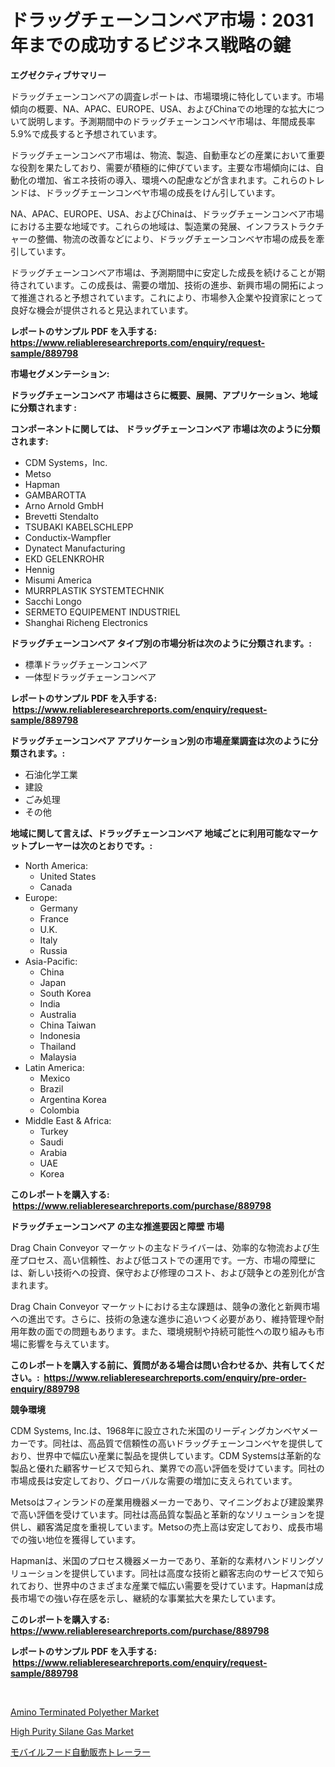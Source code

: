 <p><h1>ドラッグチェーンコンベア市場：2031年までの成功するビジネス戦略の鍵</h1></p><p><strong>エグゼクティブサマリー</strong></p>
<p><p>ドラッグチェーンコンベアの調査レポートは、市場環境に特化しています。市場傾向の概要、NA、APAC、EUROPE、USA、およびChinaでの地理的な拡大について説明します。予測期間中のドラッグチェーンコンベヤ市場は、年間成長率5.9%で成長すると予想されています。</p><p>ドラッグチェーンコンベア市場は、物流、製造、自動車などの産業において重要な役割を果たしており、需要が積極的に伸びています。主要な市場傾向には、自動化の増加、省エネ技術の導入、環境への配慮などが含まれます。これらのトレンドは、ドラッグチェーンコンベヤ市場の成長をけん引しています。</p><p>NA、APAC、EUROPE、USA、およびChinaは、ドラッグチェーンコンベア市場における主要な地域です。これらの地域は、製造業の発展、インフラストラクチャーの整備、物流の改善などにより、ドラッグチェーンコンベヤ市場の成長を牽引しています。</p><p>ドラッグチェーンコンベア市場は、予測期間中に安定した成長を続けることが期待されています。この成長は、需要の増加、技術の進歩、新興市場の開拓によって推進されると予想されています。これにより、市場参入企業や投資家にとって良好な機会が提供されると見込まれています。</p></p>
<p><strong>レポートのサンプル PDF を入手する: <a href="https://www.reliableresearchreports.com/enquiry/request-sample/889798">https://www.reliableresearchreports.com/enquiry/request-sample/889798</a></strong></p>
<p><strong>市場セグメンテーション:</strong></p>
<p><strong> ドラッグチェーンコンベア 市場はさらに概要、展開、アプリケーション、地域に分類されます :</strong></p>
<p><strong>コンポーネントに関しては、 ドラッグチェーンコンベア 市場は次のように分類されます: &nbsp;</strong></p>
<p><ul><li>CDM Systems，Inc.</li><li>Metso</li><li>Hapman</li><li>GAMBAROTTA</li><li>Arno Arnold GmbH</li><li>Brevetti Stendalto</li><li>TSUBAKI KABELSCHLEPP</li><li>Conductix-Wampfler</li><li>Dynatect Manufacturing</li><li>EKD GELENKROHR</li><li>Hennig</li><li>Misumi America</li><li>MURRPLASTIK SYSTEMTECHNIK</li><li>Sacchi Longo</li><li>SERMETO EQUIPEMENT INDUSTRIEL</li><li>Shanghai Richeng Electronics</li></ul></p>
<p><strong> ドラッグチェーンコンベア タイプ別の市場分析は次のように分類されます。:</strong></p>
<p><ul><li>標準ドラッグチェーンコンベア</li><li>一体型ドラッグチェーンコンベア</li></ul></p>
<p><strong>レポートのサンプル PDF を入手する: &nbsp;<a href="https://www.reliableresearchreports.com/enquiry/request-sample/889798">https://www.reliableresearchreports.com/enquiry/request-sample/889798</a></strong></p>
<p><strong> ドラッグチェーンコンベア アプリケーション別の市場産業調査は次のように分類されます。:</strong></p>
<p><ul><li>石油化学工業</li><li>建設</li><li>ごみ処理</li><li>その他</li></ul></p>
<p><strong>地域に関して言えば、ドラッグチェーンコンベア 地域ごとに利用可能なマーケットプレーヤーは次のとおりです。:</strong></p>
<p><ul>
    <li>
        North America:
        <ul>
            <li>United States</li>
            <li>Canada</li>
        </ul>
    </li>
    <li>
        Europe:
        <ul>
            <li>Germany</li>
            <li>France</li>
            <li>U.K.</li>
            <li>Italy</li>
            <li>Russia</li>
        </ul>
    </li>
    <li>
        Asia-Pacific:
        <ul>
            <li>China</li>
            <li>Japan</li>
            <li>South Korea</li>
            <li>India</li>
            <li>Australia</li>
            <li>China Taiwan</li>
            <li>Indonesia</li>
            <li>Thailand</li>
            <li>Malaysia</li>
        </ul>
    </li>
    <li>
        Latin America:
        <ul>
            <li>Mexico</li>
            <li>Brazil</li>
            <li>Argentina Korea</li>
            <li>Colombia</li>
        </ul>
    </li>
    <li>
        Middle East & Africa:
        <ul>
            <li>Turkey</li>
            <li>Saudi</li>
            <li>Arabia</li>
            <li>UAE</li>
            <li>Korea</li>
        </ul>
    </li>
    </ul></p>
<p><strong>このレポートを購入する: &nbsp;<a href="https://www.reliableresearchreports.com/purchase/889798">https://www.reliableresearchreports.com/purchase/889798</a></strong></p>
<p><strong>ドラッグチェーンコンベア の主な推進要因と障壁 市場</strong></p>
<p><p>Drag Chain Conveyor マーケットの主なドライバーは、効率的な物流および生産プロセス、高い信頼性、および低コストでの運用です。一方、市場の障壁には、新しい技術への投資、保守および修理のコスト、および競争との差別化が含まれます。</p><p>Drag Chain Conveyor マーケットにおける主な課題は、競争の激化と新興市場への進出です。さらに、技術の急速な進歩に追いつく必要があり、維持管理や耐用年数の面での問題もあります。また、環境規制や持続可能性への取り組みも市場に影響を与えています。</p></p>
<p><strong>このレポートを購入する前に、質問がある場合は問い合わせるか、共有してください。:&nbsp; <a href="https://www.reliableresearchreports.com/enquiry/pre-order-enquiry/889798">https://www.reliableresearchreports.com/enquiry/pre-order-enquiry/889798</a></strong></p>
<p><strong>競争環境</strong></p>
<p><p>CDM Systems, Inc.は、1968年に設立された米国のリーディングカンベヤメーカーです。同社は、高品質で信頼性の高いドラッグチェーンコンベヤを提供しており、世界中で幅広い産業に製品を提供しています。CDM Systemsは革新的な製品と優れた顧客サービスで知られ、業界での高い評価を受けています。同社の市場成長は安定しており、グローバルな需要の増加に支えられています。</p><p>Metsoはフィンランドの産業用機器メーカーであり、マイニングおよび建設業界で高い評価を受けています。同社は高品質な製品と革新的なソリューションを提供し、顧客満足度を重視しています。Metsoの売上高は安定しており、成長市場での強い地位を獲得しています。</p><p>Hapmanは、米国のプロセス機器メーカーであり、革新的な素材ハンドリングソリューションを提供しています。同社は高度な技術と顧客志向のサービスで知られており、世界中のさまざまな産業で幅広い需要を受けています。Hapmanは成長市場での強い存在感を示し、継続的な事業拡大を果たしています。</p></p>
<p><strong>このレポートを購入する: &nbsp; <a href="https://www.reliableresearchreports.com/purchase/889798">https://www.reliableresearchreports.com/purchase/889798</a></strong></p>
<p><strong>レポートのサンプル PDF を入手する: &nbsp;<a href="https://www.reliableresearchreports.com/enquiry/request-sample/889798">https://www.reliableresearchreports.com/enquiry/request-sample/889798</a></strong><strong></strong></p>
<p>&nbsp;</p>
<p><p><a href="https://github.com/wusalecollins540tpqoz/Market-Research-Report-List-1/blob/main/amino-terminated-polyether-market.md">Amino Terminated Polyether Market</a></p><p><a href="https://github.com/pjcfca/Market-Research-Report-List-1/blob/main/high-purity-silane-gas-market.md">High Purity Silane Gas Market</a></p><p><a href="https://github.com/joaejkdzgyljvo6/Market-Research-Report-List-1/blob/main/20226191699.md">モバイルフード自動販売トレーラー</a></p></p>